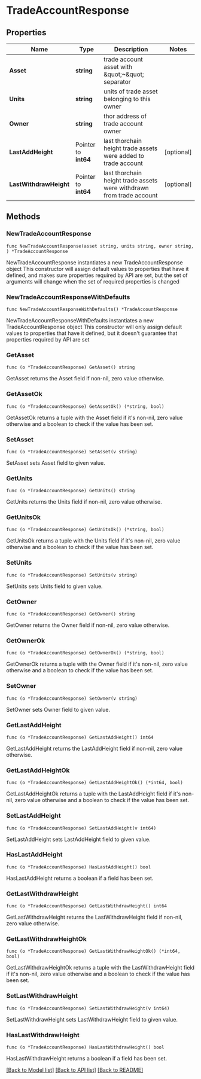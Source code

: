 # TradeAccountResponse

## Properties

Name | Type | Description | Notes
------------ | ------------- | ------------- | -------------
**Asset** | **string** | trade account asset with \&quot;~\&quot; separator | 
**Units** | **string** | units of trade asset belonging to this owner | 
**Owner** | **string** | thor address of trade account owner | 
**LastAddHeight** | Pointer to **int64** | last thorchain height trade assets were added to trade account | [optional] 
**LastWithdrawHeight** | Pointer to **int64** | last thorchain height trade assets were withdrawn from trade account | [optional] 

## Methods

### NewTradeAccountResponse

`func NewTradeAccountResponse(asset string, units string, owner string, ) *TradeAccountResponse`

NewTradeAccountResponse instantiates a new TradeAccountResponse object
This constructor will assign default values to properties that have it defined,
and makes sure properties required by API are set, but the set of arguments
will change when the set of required properties is changed

### NewTradeAccountResponseWithDefaults

`func NewTradeAccountResponseWithDefaults() *TradeAccountResponse`

NewTradeAccountResponseWithDefaults instantiates a new TradeAccountResponse object
This constructor will only assign default values to properties that have it defined,
but it doesn't guarantee that properties required by API are set

### GetAsset

`func (o *TradeAccountResponse) GetAsset() string`

GetAsset returns the Asset field if non-nil, zero value otherwise.

### GetAssetOk

`func (o *TradeAccountResponse) GetAssetOk() (*string, bool)`

GetAssetOk returns a tuple with the Asset field if it's non-nil, zero value otherwise
and a boolean to check if the value has been set.

### SetAsset

`func (o *TradeAccountResponse) SetAsset(v string)`

SetAsset sets Asset field to given value.


### GetUnits

`func (o *TradeAccountResponse) GetUnits() string`

GetUnits returns the Units field if non-nil, zero value otherwise.

### GetUnitsOk

`func (o *TradeAccountResponse) GetUnitsOk() (*string, bool)`

GetUnitsOk returns a tuple with the Units field if it's non-nil, zero value otherwise
and a boolean to check if the value has been set.

### SetUnits

`func (o *TradeAccountResponse) SetUnits(v string)`

SetUnits sets Units field to given value.


### GetOwner

`func (o *TradeAccountResponse) GetOwner() string`

GetOwner returns the Owner field if non-nil, zero value otherwise.

### GetOwnerOk

`func (o *TradeAccountResponse) GetOwnerOk() (*string, bool)`

GetOwnerOk returns a tuple with the Owner field if it's non-nil, zero value otherwise
and a boolean to check if the value has been set.

### SetOwner

`func (o *TradeAccountResponse) SetOwner(v string)`

SetOwner sets Owner field to given value.


### GetLastAddHeight

`func (o *TradeAccountResponse) GetLastAddHeight() int64`

GetLastAddHeight returns the LastAddHeight field if non-nil, zero value otherwise.

### GetLastAddHeightOk

`func (o *TradeAccountResponse) GetLastAddHeightOk() (*int64, bool)`

GetLastAddHeightOk returns a tuple with the LastAddHeight field if it's non-nil, zero value otherwise
and a boolean to check if the value has been set.

### SetLastAddHeight

`func (o *TradeAccountResponse) SetLastAddHeight(v int64)`

SetLastAddHeight sets LastAddHeight field to given value.

### HasLastAddHeight

`func (o *TradeAccountResponse) HasLastAddHeight() bool`

HasLastAddHeight returns a boolean if a field has been set.

### GetLastWithdrawHeight

`func (o *TradeAccountResponse) GetLastWithdrawHeight() int64`

GetLastWithdrawHeight returns the LastWithdrawHeight field if non-nil, zero value otherwise.

### GetLastWithdrawHeightOk

`func (o *TradeAccountResponse) GetLastWithdrawHeightOk() (*int64, bool)`

GetLastWithdrawHeightOk returns a tuple with the LastWithdrawHeight field if it's non-nil, zero value otherwise
and a boolean to check if the value has been set.

### SetLastWithdrawHeight

`func (o *TradeAccountResponse) SetLastWithdrawHeight(v int64)`

SetLastWithdrawHeight sets LastWithdrawHeight field to given value.

### HasLastWithdrawHeight

`func (o *TradeAccountResponse) HasLastWithdrawHeight() bool`

HasLastWithdrawHeight returns a boolean if a field has been set.


[[Back to Model list]](../README.md#documentation-for-models) [[Back to API list]](../README.md#documentation-for-api-endpoints) [[Back to README]](../README.md)


